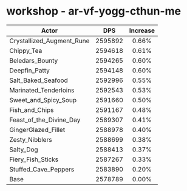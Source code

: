 # workshop - ar-vf-yogg-cthun-me
| Actor | DPS | Increase |
|---|:---:|:---:|
|Crystallized_Augment_Rune|2595892|0.66%|
|Chippy_Tea|2594618|0.61%|
|Beledars_Bounty|2594265|0.60%|
|Deepfin_Patty|2594148|0.60%|
|Salt_Baked_Seafood|2592996|0.55%|
|Marinated_Tenderloins|2592543|0.53%|
|Sweet_and_Spicy_Soup|2591660|0.50%|
|Fish_and_Chips|2591167|0.48%|
|Feast_of_the_Divine_Day|2589307|0.41%|
|GingerGlazed_Fillet|2588978|0.40%|
|Zesty_Nibblers|2588699|0.38%|
|Salty_Dog|2588413|0.37%|
|Fiery_Fish_Sticks|2587267|0.33%|
|Stuffed_Cave_Peppers|2583890|0.20%|
|Base|2578789|0.00%|
